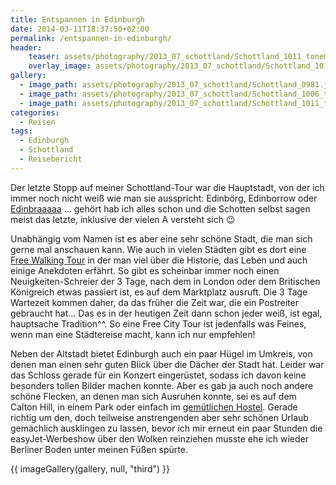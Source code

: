 ```yaml
---
title: Entspannen in Edinburgh
date: 2014-03-11T18:37:50+02:00
permalink: /entspannen-in-edinburgh/
header:
    teaser: assets/photography/2013_07_schottland/Schottland_1011_tonemapped.jpg
    overlay_image: assets/photography/2013_07_schottland/Schottland_1011_tonemapped.jpg
gallery:
  - image_path: assets/photography/2013_07_schottland/Schottland_0981.jpg
  - image_path: assets/photography/2013_07_schottland/Schottland_1006_tonemapped.jpg
  - image_path: assets/photography/2013_07_schottland/Schottland_1011_tonemapped.jpg
categories:
  - Reisen
tags:
  - Edinburgh
  - Schottland
  - Reisebericht
---
```


Der letzte Stopp auf meiner Schottland-Tour war die Hauptstadt, von der ich immer noch nicht weiß wie man sie ausspricht: 
Edinbörg, Edinborrow oder [Edinbraaaaa](http://www.youtube.com/watch?v=UHFRr8BEXLU) &#8230;
gehört hab ich alles schon und die Schotten selbst sagen meist das letzte, inklusive der vielen A versteht sich 😉

Unabhängig vom Namen ist es aber eine sehr schöne Stadt, die man sich gerne mal anschauen kann. 
Wie auch in vielen Städten gibt es dort eine [Free Walking Tour](http://www.newedinburghtours.com/de) in der man viel über die Historie, 
das Leben und auch einige Anekdoten erfährt. 
So gibt es scheinbar immer noch einen Neuigkeiten-Schreier der 3 Tage, nach dem in London oder dem Britischen Königreich etwas passiert ist, 
es auf dem Marktplatz ausruft. Die 3 Tage Wartezeit kommen daher, da das früher die Zeit war, die ein Postreiter gebraucht hat&#8230;
Das es in der heutigen Zeit dann schon jeder weiß, ist egal, hauptsache Tradition^^. 
So eine Free City Tour ist jedenfalls was Feines, wenn man eine Städtereise macht, kann ich nur empfehlen!

Neben der Altstadt bietet Edinburgh auch ein paar Hügel im Umkreis, von denen man einen sehr guten Blick über die Dächer der Stadt hat. 
Leider war das Schloss gerade für ein Konzert eingerüstet, sodass ich davon keine besonders tollen Bilder machen konnte. 
Aber es gab ja auch noch andere schöne Flecken, an denen man sich Ausruhen konnte, sei es auf dem Calton Hill, 
in einem Park oder einfach im [gemütlichen Hostel](http://www.royalmilebackpackers.com). 
Gerade richtig um den, doch teilweise anstrengenden aber sehr schönen Urlaub gemächlich ausklingen zu lassen, 
bevor ich mir erneut ein paar Stunden die easyJet-Werbeshow über den Wolken reinziehen musste ehe ich wieder Berliner Boden unter meinen Füßen spürte.

{{ imageGallery(gallery, null, "third") }}
